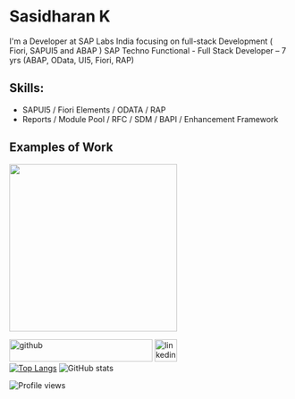 # Sasidharan K
   I'm a Developer at SAP Labs India focusing on full-stack Development ( Fiori, SAPUI5 and ABAP )
   SAP Techno Functional - Full Stack Developer – 7 yrs (ABAP, OData, UI5, Fiori, RAP)

## Skills: 
*  SAPUI5 / Fiori Elements / ODATA / RAP
*  Reports / Module Pool / RFC / SDM / BAPI / Enhancement Framework

## Examples of Work
<img src = "https://github.com/Sasidharan18/Sasidharan18/blob/main/insagent.gif" width = "300"/>

[<img src='https://cdn.jsdelivr.net/npm/simple-icons@3.0.1/icons/github.svg' width = "256" alt='github' height='40'>](https://github.com/Sasidharan18)  [<img src='https://cdn.jsdelivr.net/npm/simple-icons@3.0.1/icons/linkedin.svg' alt='linkedin' height='40'>](https://www.linkedin.com/in/sasidharan-k-3537689a/)  
[![Top Langs](https://github-readme-stats.vercel.app/api/top-langs/?username=Sasidharan18)](https://github.com/anuraghazra/github-readme-stats) ![GitHub stats](https://github-readme-stats.vercel.app/api?username=Sasidharan18&show_icons=true&count_private=true)  

![Profile views](https://gpvc.arturio.dev/Sasidharan18)  
